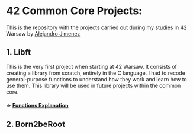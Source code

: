 # 42 Common Core Projects:

This is the repository with the projects carried out during my studies in 42 Warsaw
by [Alejandro Jimenez](https://www.linkedin.com/in/alejandro-jimenez2718/)

## 1. Libft
This is the very first project when starting at 42 Warsaw.
It consists of creating a library from scratch, entirely in the C language.
I had to recode general-purpose functions to understand how they work and learn how to use them.
This library will be used in future projects within the common core.

#### => [Functions Explanation](https://github.com/Alejandro2718/42cursus)

## 2. Born2beRoot
